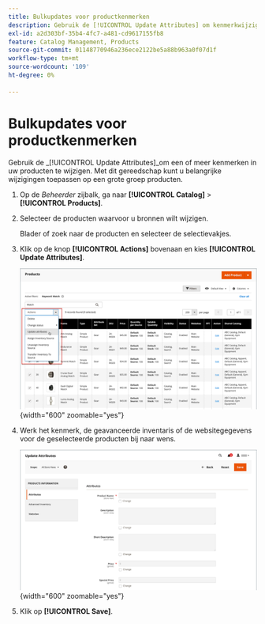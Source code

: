 ```yaml
---
title: Bulkupdates voor productkenmerken
description: Gebruik de [!UICONTROL Update Attributes] om kenmerkwijzigingen toe te passen op meerdere producten.
exl-id: a2d303bf-35b4-4fc7-a481-cd9617155fb8
feature: Catalog Management, Products
source-git-commit: 01148770946a236ece2122be5a88b963a0f07d1f
workflow-type: tm+mt
source-wordcount: '109'
ht-degree: 0%

---
```


# Bulkupdates voor productkenmerken

Gebruik de _[!UICONTROL Update Attributes]_om een of meer kenmerken in uw producten te wijzigen. Met dit gereedschap kunt u belangrijke wijzigingen toepassen op een grote groep producten.

1. Op de _Beheerder_ zijbalk, ga naar **[!UICONTROL Catalog]** > **[!UICONTROL Products]**.

1. Selecteer de producten waarvoor u bronnen wilt wijzigen.

   Blader of zoek naar de producten en selecteer de selectievakjes.

1. Klik op de knop **[!UICONTROL Actions]** bovenaan en kies **[!UICONTROL Update Attributes]**.

   ![Producten selecteren die moeten worden bijgewerkt](./assets/bulk-product-updating-action.png){width="600" zoomable="yes"}

1. Werk het kenmerk, de geavanceerde inventaris of de websitegegevens voor de geselecteerde producten bij naar wens.

   ![Bulksgewijs bijwerken voor kenmerken](./assets/bulk-product-attribute-update.png){width="600" zoomable="yes"}

1. Klik op **[!UICONTROL Save]**.
